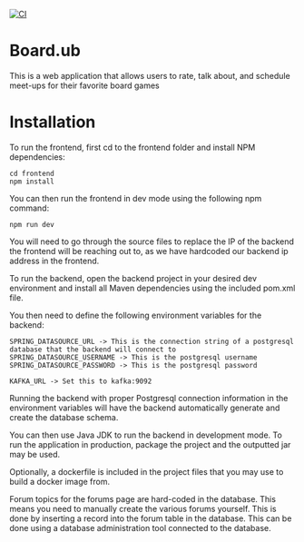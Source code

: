 [![CI](https://github.com/AydenHooke/Board.hub/actions/workflows/ci.yml/badge.svg)](https://github.com/AydenHooke/Board.hub/actions/workflows/ci.yml)
# Board.ub
This is a web application that allows users to rate, talk about, and schedule meet-ups for their favorite board games

# Installation

To run the frontend, first cd to the frontend folder and install NPM dependencies:

```
cd frontend
npm install
```

You can then run the frontend in dev mode using the following npm command:

```
npm run dev
```

You will need to go through the source files to replace the IP of the backend the frontend will be reaching out to, as we have hardcoded our backend ip address in the frontend.

To run the backend, open the backend project in your desired dev environment and install all Maven dependencies using the included pom.xml file.

You then need to define the following environment variables for the backend:

```
SPRING_DATASOURCE_URL -> This is the connection string of a postgresql database that the backend will connect to
SPRING_DATASOURCE_USERNAME -> This is the postgresql username
SPRING_DATASOURCE_PASSWORD -> This is the postgresql password

KAFKA_URL -> Set this to kafka:9092
```

Running the backend with proper Postgresql connection information in the environment variables will have the backend automatically generate and create the database schema.

You can then use Java JDK to run the backend in development mode. To run the application in production, package the project and the outputted jar may be used.

Optionally, a dockerfile is included in the project files that you may use to build a docker image from.

Forum topics for the forums page are hard-coded in the database. This means you need to manually create the various forums yourself. This is done by inserting a record into the forum table in the database. This can be done using a database administration tool connected to the database.
